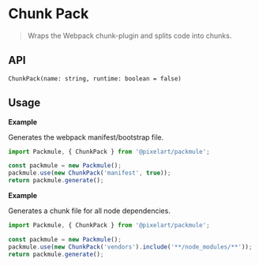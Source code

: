 # Chunk Pack
> Wraps the Webpack chunk-plugin and splits code into chunks.

## API
`ChunkPack(name: string, runtime: boolean = false)`

## Usage

**Example**

Generates the webpack manifest/bootstrap file.

```ts
import Packmule, { ChunkPack } from '@pixelart/packmule';

const packmule = new Packmule();
packmule.use(new ChunkPack('manifest', true));
return packmule.generate();
```

**Example**

Generates a chunk file for all node dependencies.

```ts
import Packmule, { ChunkPack } from '@pixelart/packmule';

const packmule = new Packmule();
packmule.use(new ChunkPack('vendors').include('**/node_modules/**'));
return packmule.generate();
```
